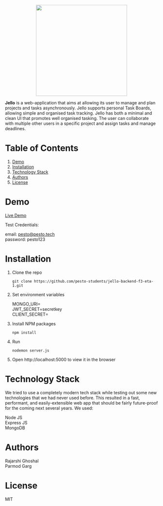 
<p align="center">
  <img width="300" height="300" src="https://ik.imagekit.io/jbpnz7w0tjy/apple-touch-icon_d8vn5BWD9.png?ik-sdk-version=javascript-1.4.3&updatedAt=1648104698872">
</p>

**Jello** is a web-application that aims at allowing its user to manage and plan projects and tasks asynchronously. Jello supports personal Task Boards, allowing simple and organised task tracking. Jello has both a minimal and clean UI that promotes well organised tasking. The user can collaborate with multiple other users in a specific project and assign tasks and manage deadlines. 


# Table of Contents

1. [Demo](#demo)
2. [Installation](#installation)
3. [Technology Stack](#technology-stack)
4. [Authors](#authors)
5. [License](#license)

# Demo

<a href="https://jello-final.netlify.app/" target="_blank">Live Demo</a>

Test Credentials:

email: pesto@pesto.tech <br />
password: pesto123


# Installation
 1. Clone the repo 

    ```git clone https://github.com/pesto-students/jello-backend-f3-eta-1.git```

 2. Set environment variables
      
     MONGO_URI=<br />
     JWT_SECRET=secretkey<br />
     CLIENT_SECRET=
    

 3. Install NPM packages

    `npm install`
    
 4. Run
 
    `nodemon server.js`

 5. Open http://localhost:5000 to view it in the browser
 

# Technology Stack
We tried to use a completely modern tech stack while testing out some new technologies that we had never used before. This resulted in a fast, performant, and easily-extensible web app that should be fairly future-proof for the coming next several years. We used:

Node JS <br />
Express JS <br />
MongoDB

# Authors
Rajarshi Ghoshal <br />
Parmod Garg

# License
MIT
